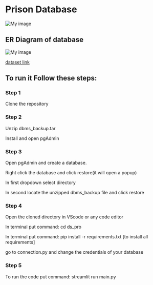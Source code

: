 # Prison Database 

![My image](https://github.com/Kartik-Chaurasiya/ds_pro/blob/master/dspro.png)
## ER Diagram of database
![My image](https://github.com/Kartik-Chaurasiya/ds_pro/blob/master/ER-Diagram_final_project.png)

[dataset link](https://www.kaggle.com/datasets/rajanand/prison-in-india?select=Jail+wise+population+of+prison+inmates.csv)

## To run it Follow these steps:


### Step 1
Clone the repository


### Step 2
Unzip dbms_backup.tar

Install and open pgAdmin


### Step 3
Open pgAdmin and create a database.

Right click the database and click restore(it will open a popup)

In first dropdown select directory

In second locate the unzipped dbms_backup file and click restore


### Step 4
Open the cloned directory in VScode or any code editor 

In terminal put command: cd ds_pro

In terminal put command: pip install -r requirements.txt [to install all requirements]

go to connection.py and change the credentials of your database


### Step 5
To run the code put command: streamlit run main.py
